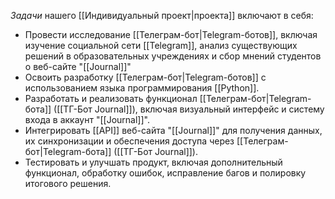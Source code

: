 *Задачи* нашего [[Индивидуальный проект|проекта]] включают в себя:
- Провести исследование [[Телеграм-бот|Telegram-ботов]], включая изучение социальной сети [[Telegram]], анализ существующих решений в образовательных учреждениях и сбор мнений студентов о веб-сайте "[[Journal]]"
- Освоить разработку [[Телеграм-бот|Telegram-ботов]] с использованием языка программирования [[Python]]. 
- Разработать и реализовать функционал [[Телеграм-бот|Telegram-бота]] ([[ТГ-Бот Journal]]), включая визуальный интерфейс и систему входа в аккаунт "[[Journal]]". 
- Интегрировать [[АРІ]] веб-сайта "[[Journal]]" для получения данных, их синхронизации и обеспечения доступа через [[Телеграм-бот|Telegram-бота]] ([[ТГ-Бот Journal]]). 
- Тестировать и улучшать продукт, включая дополнительный функционал, обработку ошибок, исправление багов и полировку итогового решения.